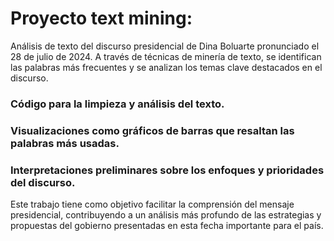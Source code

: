 # Proyecto text mining:

Análisis de texto del discurso presidencial de Dina Boluarte pronunciado el 28 de julio de 2024. A través de técnicas de minería de texto, se identifican las palabras más frecuentes y se analizan los temas clave destacados en el discurso.

### Código para la limpieza y análisis del texto.
### Visualizaciones como gráficos de barras que resaltan las palabras más usadas.
### Interpretaciones preliminares sobre los enfoques y prioridades del discurso.

Este trabajo tiene como objetivo facilitar la comprensión del mensaje presidencial, contribuyendo a un análisis más profundo de las estrategias y propuestas del gobierno presentadas en esta fecha importante para el país.
